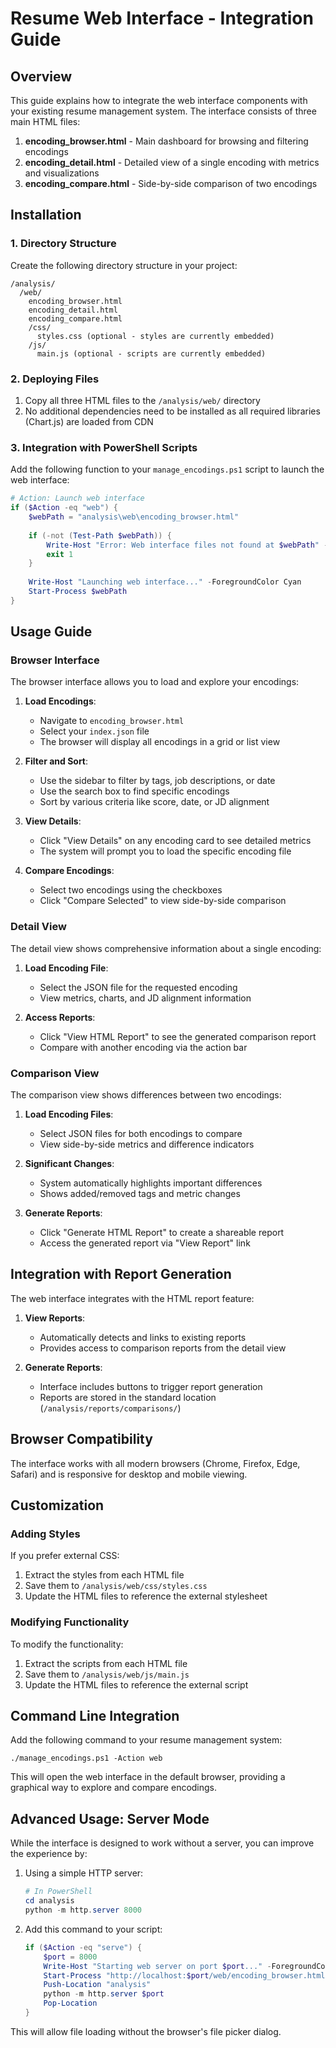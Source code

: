 # Resume Web Interface - Integration Guide

## Overview

This guide explains how to integrate the web interface components with your existing resume management system. The interface consists of three main HTML files:

1. **encoding_browser.html** - Main dashboard for browsing and filtering encodings
2. **encoding_detail.html** - Detailed view of a single encoding with metrics and visualizations
3. **encoding_compare.html** - Side-by-side comparison of two encodings

## Installation

### 1. Directory Structure

Create the following directory structure in your project:

```
/analysis/
  /web/
    encoding_browser.html
    encoding_detail.html
    encoding_compare.html
    /css/
      styles.css (optional - styles are currently embedded)
    /js/
      main.js (optional - scripts are currently embedded)
```

### 2. Deploying Files

1. Copy all three HTML files to the `/analysis/web/` directory
2. No additional dependencies need to be installed as all required libraries (Chart.js) are loaded from CDN

### 3. Integration with PowerShell Scripts

Add the following function to your `manage_encodings.ps1` script to launch the web interface:

```powershell
# Action: Launch web interface
if ($Action -eq "web") {
    $webPath = "analysis\web\encoding_browser.html"
    
    if (-not (Test-Path $webPath)) {
        Write-Host "Error: Web interface files not found at $webPath" -ForegroundColor Red
        exit 1
    }
    
    Write-Host "Launching web interface..." -ForegroundColor Cyan
    Start-Process $webPath
}
```

## Usage Guide

### Browser Interface

The browser interface allows you to load and explore your encodings:

1. **Load Encodings**: 
   - Navigate to `encoding_browser.html`
   - Select your `index.json` file
   - The browser will display all encodings in a grid or list view

2. **Filter and Sort**:
   - Use the sidebar to filter by tags, job descriptions, or date
   - Use the search box to find specific encodings
   - Sort by various criteria like score, date, or JD alignment

3. **View Details**:
   - Click "View Details" on any encoding card to see detailed metrics
   - The system will prompt you to load the specific encoding file

4. **Compare Encodings**:
   - Select two encodings using the checkboxes
   - Click "Compare Selected" to view side-by-side comparison

### Detail View

The detail view shows comprehensive information about a single encoding:

1. **Load Encoding File**:
   - Select the JSON file for the requested encoding
   - View metrics, charts, and JD alignment information

2. **Access Reports**:
   - Click "View HTML Report" to see the generated comparison report
   - Compare with another encoding via the action bar

### Comparison View

The comparison view shows differences between two encodings:

1. **Load Encoding Files**:
   - Select JSON files for both encodings to compare
   - View side-by-side metrics and difference indicators

2. **Significant Changes**:
   - System automatically highlights important differences
   - Shows added/removed tags and metric changes

3. **Generate Reports**:
   - Click "Generate HTML Report" to create a shareable report
   - Access the generated report via "View Report" link

## Integration with Report Generation

The web interface integrates with the HTML report feature:

1. **View Reports**:
   - Automatically detects and links to existing reports
   - Provides access to comparison reports from the detail view

2. **Generate Reports**:
   - Interface includes buttons to trigger report generation
   - Reports are stored in the standard location (`/analysis/reports/comparisons/`)

## Browser Compatibility

The interface works with all modern browsers (Chrome, Firefox, Edge, Safari) and is responsive for desktop and mobile viewing.

## Customization

### Adding Styles

If you prefer external CSS:

1. Extract the styles from each HTML file
2. Save them to `/analysis/web/css/styles.css`
3. Update the HTML files to reference the external stylesheet

### Modifying Functionality

To modify the functionality:

1. Extract the scripts from each HTML file
2. Save them to `/analysis/web/js/main.js`
3. Update the HTML files to reference the external script

## Command Line Integration

Add the following command to your resume management system:

```
./manage_encodings.ps1 -Action web
```

This will open the web interface in the default browser, providing a graphical way to explore and compare encodings.

## Advanced Usage: Server Mode

While the interface is designed to work without a server, you can improve the experience by:

1. Using a simple HTTP server:
   ```powershell
   # In PowerShell
   cd analysis
   python -m http.server 8000
   ```

2. Add this command to your script:
   ```powershell
   if ($Action -eq "serve") {
       $port = 8000
       Write-Host "Starting web server on port $port..." -ForegroundColor Cyan
       Start-Process "http://localhost:$port/web/encoding_browser.html"
       Push-Location "analysis"
       python -m http.server $port
       Pop-Location
   }
   ```

This will allow file loading without the browser's file picker dialog.
